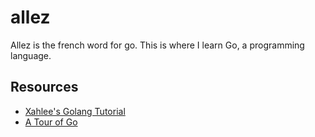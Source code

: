 # allez
Allez is the french word for go. This is where I learn Go, a programming language.

## Resources
- [Xahlee's Golang Tutorial](xah)
- [A Tour of Go](tour)

[xah]: http://xahlee.info/golang/golang_index.html
[tour]: https://tour.golang.org/list
